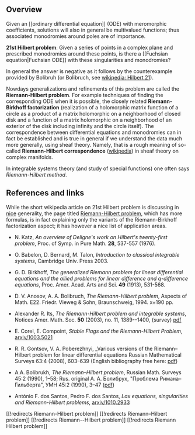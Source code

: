 ## Overview

Given an [[ordinary differential equation]] (ODE) with meromorphic coefficients, solutions will also in general be multivalued functions; thus associated monodromies around poles are of importance. 

**21st Hilbert problem**: Given a series of points in a complex plane and prescribed monodromies around these points, is there a [[Fuchsian equation|Fuchsian ODE]] with these singularities and monodromies? 

In general the answer is negative as it follows by the counterexample provided by Bolibruh (or Bolibruch, see [wikipedia: Hilbert 21](http://en.wikipedia.org/wiki/Hilbert%27s_twenty-first_problem)).

Nowdays generalizations and refinements of this problem are called the **Riemann-Hilbert problem**. For example techniques of finding the corresponding ODE when it is possible, the closely related **Riemann-Birkhoff factorization** (realization of a holomorphic matrix function of a circle as a product of a matrix holomorphic on a neighborhood of closed disk and a function of a matrix holomorphic on a neighborhood of an exterior of the disk including infinity and the circle itself). The correspondence between differential equations and monodromies can in fact be established and is true in general if we understand the data much more generally, using sheaf theory. Namely, that is a rough meaning of so-called **Riemann-Hilbert correspondence** ([wikipedia](http://en.wikipedia.org/wiki/Riemann%E2%80%93Hilbert_correspondence)) in sheaf theory on complex manifolds.

In integrable systems theory (and study of special functions) one often says *Riemann-Hilbert method*.

## References and links

While the short wikipedia article on 21st Hilbert problem is discussing in [nice](http://en.wikipedia.org/wiki/Hilbert%27s_twenty-first_problem) generality, the page titled [Riemann-Hilbert problem](http://en.wikipedia.org/wiki/Riemann%E2%80%93Hilbert_problem), which has more formulas, is in fact explaining only the variants of the Riemann-Birkhoff factorization aspect; it has however a nice list of application areas. 

* N. Katz, _An overview of Deligne's work on Hilbert's twenty-first problem_, Proc. of Symp. in Pure Math. __28__, 537-557 (1976).

* O. Babelon, D. Bernard, M. Talon, _Introduction to classical integrable systems_, Cambridge Univ. Press 2003.

* G. D. Birkhoff, _The generalized Riemann problem for linear differential equations and the allied problems for linear difference and q-difference equations_, Proc. Amer. Acad. Arts and Sci. __49__ (1913), 531-568.

* D. V. Anosov, A. A. Bolibruch, _The Riemann-Hilbert problem_, Aspects of Math. E22. Friedr. Vieweg & Sohn, Braunschweig, 1994. x+190 pp.

* Alexander R. Its, _The Riemann-Hilbert problem and integrable systems_,   Notices Amer. Math. Soc.  __50__  (2003),  no. 11, 1389--1400, (survey) [pdf](http://www.ams.org/notices/200311/fea-its.pdf)

* E. Corel, E. Compoint, _Stable Flags and the Riemann-Hilbert Problem_, [arxiv/1003.5021](http://arxiv.org/abs/1003.5021)

* R. R. Gontsov, V. A. Poberezhnyi, _Various versions of the Riemann&#8211;Hilbert problem for linear differential equations
Russian Mathematical Surveys 63:4 (2008), 603&#8211;639 (English bibliography free here: [pdf](http://www.turpion.org/php/reference.phtml/ref_rm4547.pdf?journal_id=rm&paper_id=4547&volume=63&issue=4&type=pdf))

* A.A. Bolibrukh, _The Riemann&#8211;Hilbert problem_,
Russian Math. Surveys 45:2 (1990), 1&#8211;58; Rus. original &#1040;. &#1040;. &#1041;&#1086;&#1083;&#1080;&#1073;&#1088;&#1091;&#1093;, "&#1055;&#1088;&#1086;&#1073;&#1083;&#1077;&#1084;&#1072; &#1056;&#1080;&#1084;&#1072;&#1085;&#1072;&#8211;&#1043;&#1080;&#1083;&#1100;&#1073;&#1077;&#1088;&#1090;&#1072;", &#1059;&#1052;&#1053; 45:2 (1990), 3&#8211;47 ([pdf](http://www.mathnet.ru/php/getFT.phtml?jrnid=rm&paperid=4714&volume=45&year=1990&issue=2&fpage=3&what=fullt&option_lang=eng))

* Ant&#243;nio F. dos Santos, Pedro F. dos Santos, _Lax equations, singularities and Riemann-Hilbert problems_, [arxiv/1010.2933](http://arxiv.org/abs/1010.2933)

[[!redirects Riemann-Hilbert problem]]
[[!redirects Riemann–Hilbert problem]]
[[!redirects Riemann--Hilbert problem]]
[[!redirects Riemann Hilbert problem]]
